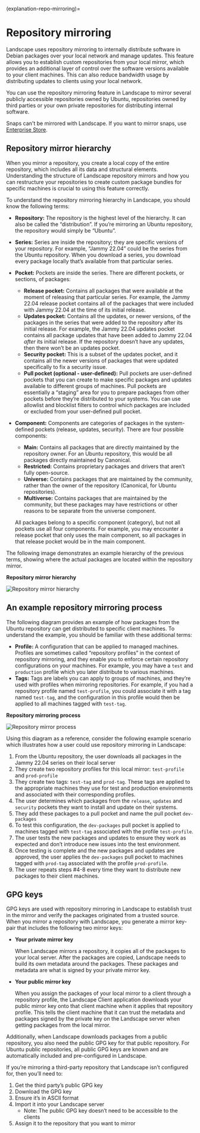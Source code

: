 (explanation-repo-mirroring)=
# Repository mirroring

Landscape uses repository mirroring to internally distribute software in Debian packages over your local network and manage updates. This feature allows you to establish custom repositories from your local mirror, which provides an additional layer of control over the software versions available to your client machines. This can also reduce bandwidth usage by distributing updates to clients using your local network.

You can use the repository mirroring feature in Landscape to mirror several publicly accessible repositories owned by Ubuntu, repositories owned by third parties or your own private repositories for distributing internal software. 

Snaps can't be mirrored with Landscape. If you want to mirror snaps, use [Enterprise Store](https://documentation.ubuntu.com/enterprise-store/main/).

## Repository mirror hierarchy

When you mirror a repository, you create a local copy of the entire repository, which includes all its data and structural elements. Understanding the structure of Landscape repository mirrors and how you can restructure your repositories to create custom package bundles for specific machines is crucial to using this feature correctly.

To understand the repository mirroring hierarchy in Landscape, you should know the following terms:

- **Repository:** The repository is the highest level of the hierarchy. It can also be called the “distribution”. If you’re mirroring an Ubuntu repository, the repository would simply be “Ubuntu”.
- **Series:** Series are inside the repository; they are specific versions of your repository. For example, “Jammy 22.04” could be the series from the Ubuntu repository. When you download a series, you download every package locally that’s available from that particular series.
- **Pocket:** Pockets are inside the series. There are different pockets, or sections, of packages:
    - **Release pocket:** Contains all packages that were available at the moment of releasing that particular series. For example, the Jammy 22.04 release pocket contains all of the packages that were included with Jammy 22.04 at the time of its initial release.
    - **Updates pocket:** Contains all the updates, or newer versions, of the packages in the series that were added to the repository after its initial release. For example, the Jammy 22.04 updates pocket contains all package updates that have been added to Jammy 22.04 *after* its initial release. If the repository doesn’t have any updates, then there won’t be an updates pocket.
    - **Security pocket:** This is a subset of the updates pocket, and it contains all the newer versions of packages that were updated specifically to fix a security issue.
    - **Pull pocket (optional - user-defined):** Pull pockets are user-defined pockets that you can create to make specific packages and updates available to different groups of machines. Pull pockets are essentially a “staging” area for you to prepare packages from other pockets before they’re distributed to your systems. You can use allowlist and blocklist filters to control which packages are included or excluded from your user-defined pull pocket.
- **Component:** Components are categories of packages in the system-defined pockets (release, updates, security). There are four possible components:
    - **Main:** Contains all packages that are directly maintained by the repository owner. For an Ubuntu repository, this would be all packages directly maintained by Canonical.
    - **Restricted:** Contains proprietary packages and drivers that aren’t fully open-source.
    - **Universe:** Contains packages that are maintained by the community, rather than the owner of the repository (Canonical, for Ubuntu repositories).
    - **Multiverse:** Contains packages that are maintained by the community, but these packages may have restrictions or other reasons to be separate from the universe component.
    
    All packages belong to a specific component (category), but not all pockets use all four components. For example, you may encounter a release pocket that only uses the main component, so all packages in that release pocket would be in the main component. 
    

The following image demonstrates an example hierarchy of the previous terms, showing where the actual packages are located within the repository mirror.

**Repository mirror hierarchy**

![Repository mirror hierarchy](https://assets.ubuntu.com/v1/abfbe7d9-Landscape_RepoMirrorHierarchy_v4.png)

## An example repository mirroring process

The following diagram provides an example of how packages from the Ubuntu repository can get distributed to specific client machines. To understand the example, you should be familiar with these additional terms:

- **Profile:** A configuration that can be applied to managed machines. Profiles are sometimes called “repository profiles” in the context of repository mirroring, and they enable you to enforce certain repository configurations on your machines. For example, you may have a `test` and `production` profile which you later distribute to various machines.
- **Tags:** Tags are labels you can apply to groups of machines, and they’re used with profiles when mirroring repositories. For example, if you had a repository profile named `test-profile`, you could associate it with a tag named `test-tag`, and the configuration in this profile would then be applied to all machines tagged with `test-tag`.

**Repository mirroring process**

![Repository mirror process](https://assets.ubuntu.com/v1/091b20af-Landscape_RepoMirroringProcess_Final.png)

Using this diagram as a reference, consider the following example scenario which illustrates how a user could use repository mirroring in Landscape:

1. From the Ubuntu repository, the user downloads all packages in the Jammy 22.04 series on their local server
2. They create two repository profiles for this local mirror: `test-profile` and `prod-profile`
3. They create two tags: `test-tag` and `prod-tag`. These tags are applied to the appropriate machines they use for test and production environments and associated with their corresponding profiles.
4. The user determines which packages from the `release`, `updates` and `security` pockets they want to install and update on their systems.
5. They add these packages to a pull pocket and name the pull pocket `dev-packages`
6. To test this configuration, the `dev-packages` pull pocket is applied to machines tagged with `test-tag` associated with the profile `test-profile`.
7. The user tests the new packages and updates to ensure they work as expected and don’t introduce new issues into the test environment.
8. Once testing is complete and the new packages and updates are approved, the user applies the `dev-packages` pull pocket to machines tagged with `prod-tag` associated with the profile `prod-profile`.
9. The user repeats steps #4-8 every time they want to distribute new packages to their client machines.

## GPG keys

GPG keys are used with repository mirroring in Landscape to establish trust in the mirror and verify the packages originated from a trusted source. When you mirror a repository with Landscape, you generate a mirror key-pair that includes the following two mirror keys:

- **Your private mirror key**
    
    When Landscape mirrors a repository, it copies all of the packages to your local server. After the packages are copied, Landscape needs to build its own metadata around the packages. These packages and metadata are what is signed by your private mirror key.
    
- **Your public mirror key**

    When you assign the packages of your local mirror to a client through a repository profile, the Landscape Client application downloads your public mirror key onto that client machine when it applies that repository profile. This tells the client machine that it can trust the metadata and packages signed by the private key on the Landscape server when getting packages from the local mirror.

Additionally, when Landscape downloads packages from a public repository, you also need the public GPG key for that public repository. For Ubuntu public repositories, all public GPG keys are known and are automatically included and pre-configured in Landscape. 

If you’re mirroring a third-party repository that Landscape isn’t configured for, then you’ll need to:

1. Get the third party’s public GPG key
2. Download the GPG key
3. Ensure it’s in ASCII format 
4. Import it into your Landscape server
    - Note: The public GPG key doesn’t need to be accessible to the clients
5. Assign it to the repository that you want to mirror

